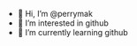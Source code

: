- 👋 Hi, I’m @perrymak
- 👀 I’m interested in github
- 🌱 I’m currently learning github

<!---
perrymak/perrymak is a ✨ special ✨ repository because its `README.md` (this file) appears on your GitHub profile.
You can click the Preview link to take a look at your changes.
--->
